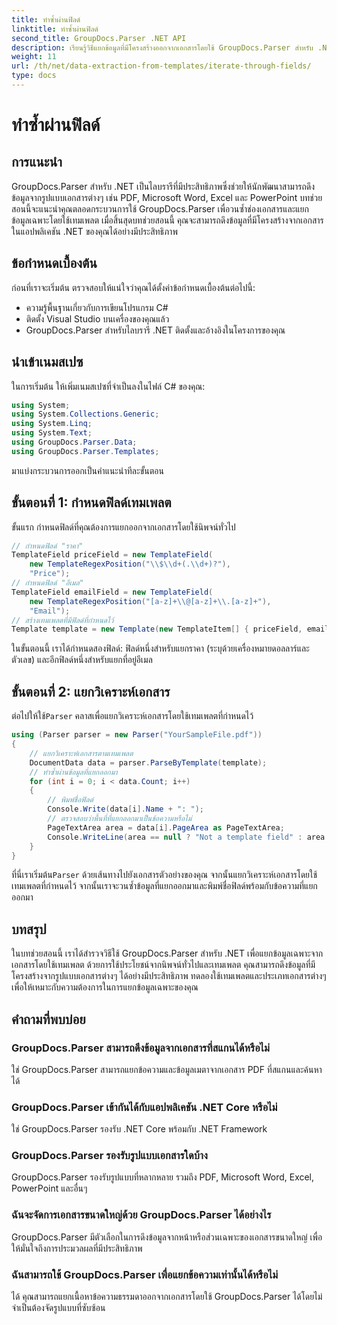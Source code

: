 ```yaml
---
title: ทำซ้ำผ่านฟิลด์
linktitle: ทำซ้ำผ่านฟิลด์
second_title: GroupDocs.Parser .NET API
description: เรียนรู้วิธีแยกข้อมูลที่มีโครงสร้างออกจากเอกสารโดยใช้ GroupDocs.Parser สำหรับ .NET ปรับปรุงแอปพลิเคชัน .NET ของคุณด้วยความสามารถในการแยกข้อมูลเอกสาร
weight: 11
url: /th/net/data-extraction-from-templates/iterate-through-fields/
type: docs
---
```

# ทำซ้ำผ่านฟิลด์

## การแนะนำ
GroupDocs.Parser สำหรับ .NET เป็นไลบรารีที่มีประสิทธิภาพซึ่งช่วยให้นักพัฒนาสามารถดึงข้อมูลจากรูปแบบเอกสารต่างๆ เช่น PDF, Microsoft Word, Excel และ PowerPoint บทช่วยสอนนี้จะแนะนำคุณตลอดกระบวนการใช้ GroupDocs.Parser เพื่อวนซ้ำช่องเอกสารและแยกข้อมูลเฉพาะโดยใช้เทมเพลต เมื่อสิ้นสุดบทช่วยสอนนี้ คุณจะสามารถดึงข้อมูลที่มีโครงสร้างจากเอกสารในแอปพลิเคชัน .NET ของคุณได้อย่างมีประสิทธิภาพ
## ข้อกำหนดเบื้องต้น
ก่อนที่เราจะเริ่มต้น ตรวจสอบให้แน่ใจว่าคุณได้ตั้งค่าข้อกำหนดเบื้องต้นต่อไปนี้:
- ความรู้พื้นฐานเกี่ยวกับการเขียนโปรแกรม C#
- ติดตั้ง Visual Studio บนเครื่องของคุณแล้ว
- GroupDocs.Parser สำหรับไลบรารี .NET ติดตั้งและอ้างอิงในโครงการของคุณ

## นำเข้าเนมสเปซ
ในการเริ่มต้น ให้เพิ่มเนมสเปซที่จำเป็นลงในไฟล์ C# ของคุณ:
```csharp
using System;
using System.Collections.Generic;
using System.Linq;
using System.Text;
using GroupDocs.Parser.Data;
using GroupDocs.Parser.Templates;
```
มาแบ่งกระบวนการออกเป็นคำแนะนำทีละขั้นตอน
## ขั้นตอนที่ 1: กำหนดฟิลด์เทมเพลต
ขั้นแรก กำหนดฟิลด์ที่คุณต้องการแยกออกจากเอกสารโดยใช้นิพจน์ทั่วไป
```csharp
// กำหนดฟิลด์ "ราคา"
TemplateField priceField = new TemplateField(
    new TemplateRegexPosition("\\$\\d+(.\\d+)?"),
    "Price");
// กำหนดฟิลด์ "อีเมล"
TemplateField emailField = new TemplateField(
    new TemplateRegexPosition("[a-z]+\\@[a-z]+\\.[a-z]+"),
    "Email");
// สร้างเทมเพลตที่มีฟิลด์ที่กำหนดไว้
Template template = new Template(new TemplateItem[] { priceField, emailField });
```
ในขั้นตอนนี้ เราได้กำหนดสองฟิลด์: ฟิลด์หนึ่งสำหรับแยกราคา (ระบุด้วยเครื่องหมายดอลลาร์และตัวเลข) และอีกฟิลด์หนึ่งสำหรับแยกที่อยู่อีเมล
## ขั้นตอนที่ 2: แยกวิเคราะห์เอกสาร
 ต่อไปให้ใช้`Parser` คลาสเพื่อแยกวิเคราะห์เอกสารโดยใช้เทมเพลตที่กำหนดไว้
```csharp
using (Parser parser = new Parser("YourSampleFile.pdf"))
{
    // แยกวิเคราะห์เอกสารตามเทมเพลต
    DocumentData data = parser.ParseByTemplate(template);
    // ทำซ้ำผ่านข้อมูลที่แยกออกมา
    for (int i = 0; i < data.Count; i++)
    {
        // พิมพ์ชื่อฟิลด์
        Console.Write(data[i].Name + ": ");
        // ตรวจสอบว่าพื้นที่ที่แยกออกมาเป็นข้อความหรือไม่
        PageTextArea area = data[i].PageArea as PageTextArea;
        Console.WriteLine(area == null ? "Not a template field" : area.Text);
    }
}
```
 ที่นี่เราเริ่มต้น`Parser` ด้วยเส้นทางไปยังเอกสารตัวอย่างของคุณ จากนั้นแยกวิเคราะห์เอกสารโดยใช้เทมเพลตที่กำหนดไว้ จากนั้นเราจะวนซ้ำข้อมูลที่แยกออกมาและพิมพ์ชื่อฟิลด์พร้อมกับข้อความที่แยกออกมา
## บทสรุป
ในบทช่วยสอนนี้ เราได้สำรวจวิธีใช้ GroupDocs.Parser สำหรับ .NET เพื่อแยกข้อมูลเฉพาะจากเอกสารโดยใช้เทมเพลต ด้วยการใช้ประโยชน์จากนิพจน์ทั่วไปและเทมเพลต คุณสามารถดึงข้อมูลที่มีโครงสร้างจากรูปแบบเอกสารต่างๆ ได้อย่างมีประสิทธิภาพ ทดลองใช้เทมเพลตและประเภทเอกสารต่างๆ เพื่อให้เหมาะกับความต้องการในการแยกข้อมูลเฉพาะของคุณ

## คำถามที่พบบ่อย
### GroupDocs.Parser สามารถดึงข้อมูลจากเอกสารที่สแกนได้หรือไม่
ใช่ GroupDocs.Parser สามารถแยกข้อความและข้อมูลเมตาจากเอกสาร PDF ที่สแกนและค้นหาได้
### GroupDocs.Parser เข้ากันได้กับแอปพลิเคชัน .NET Core หรือไม่
ใช่ GroupDocs.Parser รองรับ .NET Core พร้อมกับ .NET Framework
### GroupDocs.Parser รองรับรูปแบบเอกสารใดบ้าง
GroupDocs.Parser รองรับรูปแบบที่หลากหลาย รวมถึง PDF, Microsoft Word, Excel, PowerPoint และอื่นๆ
### ฉันจะจัดการเอกสารขนาดใหญ่ด้วย GroupDocs.Parser ได้อย่างไร
GroupDocs.Parser มีตัวเลือกในการดึงข้อมูลจากหน้าหรือส่วนเฉพาะของเอกสารขนาดใหญ่ เพื่อให้มั่นใจถึงการประมวลผลที่มีประสิทธิภาพ
### ฉันสามารถใช้ GroupDocs.Parser เพื่อแยกข้อความเท่านั้นได้หรือไม่
ได้ คุณสามารถแยกเนื้อหาข้อความธรรมดาออกจากเอกสารโดยใช้ GroupDocs.Parser ได้โดยไม่จำเป็นต้องจัดรูปแบบที่ซับซ้อน